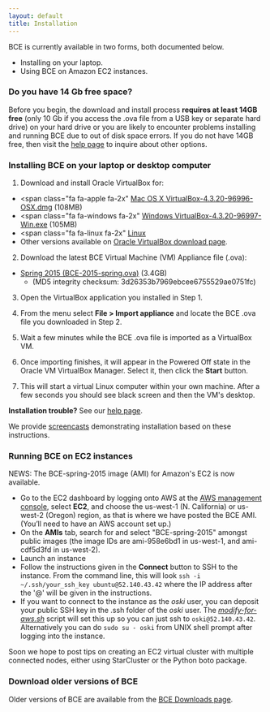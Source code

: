 ```yaml
---
layout: default
title: Installation
---
```


BCE is currently available in two forms, both documented below.

  - Installing on your laptop.
  - Using BCE on Amazon EC2 instances.

### Do you have 14 Gb free space?

Before you begin, the download and install process **requires at least 14GB free** (only 10 Gb if you access the .ova file from a USB key or separate hard drive) on your hard drive or you are likely to encounter problems installing and running BCE due to out of disk space errors. If you do not have 14GB free, then visit the [help page](help.html) to inquire about other options.

### Installing BCE on your laptop or desktop computer

1) Download and install Oracle VirtualBox for:

  - <span class="fa fa-apple fa-2x"<span></span> [Mac OS X VirtualBox-4.3.20-96996-OSX.dmg](http://download.virtualbox.org/virtualbox/4.3.20/VirtualBox-4.3.20-96996-OSX.dmg) (108MB)
  - <span class="fa fa-windows fa-2x"<span></span> [Windows VirtualBox-4.3.20-96997-Win.exe](http://download.virtualbox.org/virtualbox/4.3.20/VirtualBox-4.3.20-96997-Win.exe) (105MB)
  - <span class="fa fa-linux fa-2x"<span></span> [Linux](https://www.virtualbox.org/wiki/Linux_Downloads)
  - Other versions available on [Oracle VirtualBox download page](https://www.virtualbox.org/wiki/Downloads).

2) Download the latest BCE Virtual Machine (VM) Appliance file (.ova):

  - [Spring 2015 (BCE-2015-spring.ova)](https://berkeley.box.com/s/2g9x9c3q7qwhb9e4trwc) (3.4GB)
    - (MD5 integrity checksum: 3d26353b7969ebcee6755529ae0751fc)

3) Open the VirtualBox application you installed in Step 1.

4) From the menu select **File > Import appliance** and locate the BCE .ova file you downloaded in Step 2.

5) Wait a few minutes while the BCE .ova file is imported as a VirtualBox VM.

6) Once importing finishes, it will appear in the Powered Off state in the Oracle VM VirtualBox Manager. Select it, then click the **Start** button.

7) This will start a virtual Linux computer within your own machine.
  After a few seconds you should see black screen and then the VM's
  desktop.

**Installation trouble?** See our [help page](help.html).

We provide [screencasts](screencasts.html) demonstrating installation based on these instructions.

### Running BCE on EC2 instances

NEWS: The BCE-spring-2015 image (AMI) for Amazon's EC2 is now available.

  - Go to the EC2 dashboard by logging onto AWS at the [AWS management console](https://console.aws.amazon.com/?nc2=h_m_mc), select **EC2**, and choose the us-west-1 (N. California) or us-west-2 (Oregon) region, as that is where we have posted the BCE AMI. (You’ll need to have an AWS account set up.)
  - On the **AMIs** tab, search for and select "BCE-spring-2015" amongst public images (the image IDs are ami-958e6bd1 in us-west-1, and ami-cdf5d3fd in us-west-2).
  - Launch an instance
  - Follow the instructions given in the **Connect** button to SSH to the instance. From the command line, this will look `ssh -i ~/.ssh/your_ssh_key ubuntu@52.140.43.42` where the IP address after the '@' will be given in the instructions. 
  - If you want to connect to the instance as the *oski* user, you can deposit your public SSH key in the .ssh folder of the *oski* user. The [*modify-for-aws.sh*](downloads.html) script will set this up so you can just ssh to `oski@52.140.43.42`. Alternatively you can do ````sudo su - oski```` from UNIX shell prompt after logging into the instance.

Soon we hope to post tips on creating an EC2 virtual cluster with multiple connected nodes, either using StarCluster or the Python boto package.

### Download older versions of BCE

Older versions of BCE are available from the [BCE Downloads page](downloads.html).
